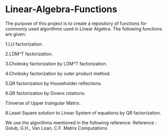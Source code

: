 # Linear-Algebra-Functions

The purpose of this project is to create a repository of functions for commonly used algorithms used in Linear Algebra. The following functions are given:

1.LU factorization.

2.LDM^T factorization.

3.Cholesky factorization by LDM^T factorization.

4.Cholesky factorization by outer product method.

5.QR factorization by Householder reflections.

6.QR factorization by Givens rotations.

7.Inverse of Upper traingular Matrix.

8.Least Square solution to Linear System of equations by QR factorization.

We use the algorithms mentioned in the following reference:
Reference : Golub, G.H., Van Loan, C.F. Matrix Computations

